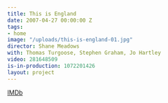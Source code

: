 ```yaml
---
title: This is England
date: 2007-04-27 00:00:00 Z
tags:
- home
image: "/uploads/this-is-england-01.jpg"
director: Shane Meadows
with: Thomas Turgoose, Stephen Graham, Jo Hartley
video: 281648509
is-in-production: 1072201426
layout: project
---
```


[IMDb](https://www.imdb.com/title/tt0480025/?ref_=nv_sr_srsg_0_tt_8_nm_0_q_this%2520is%2520england)